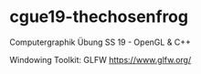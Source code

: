 # cgue19-thechosenfrog
Computergraphik Übung SS 19 - OpenGL & C++

Windowing Toolkit: GLFW
https://www.glfw.org/

